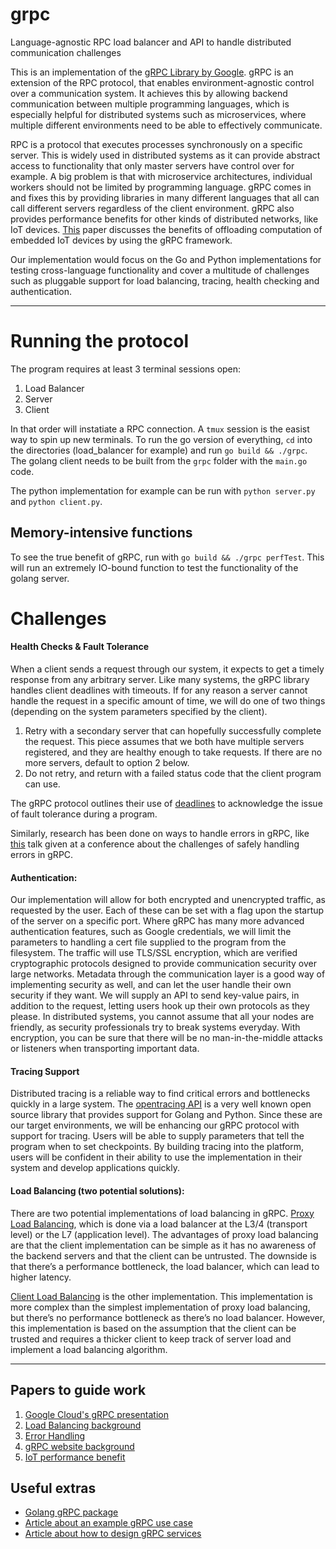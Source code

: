 # grpc
Language-agnostic RPC load balancer and API to handle distributed communication challenges


This is an implementation of the [gRPC Library by Google](https://github.com/grpc/grpc). gRPC is an extension of the RPC protocol, that enables environment-agnostic control over a communication system. It achieves this by allowing backend communication between multiple programming languages, which is especially helpful for distributed systems such as microservices, where multiple different environments need to be able to effectively communicate. 

RPC is a protocol that executes processes synchronously on a specific server. This is widely used in distributed systems as it can provide abstract access to functionality that only master servers have control over for example. A big problem is that with microservice architectures, individual workers should not be limited by programming language. gRPC comes in and fixes this by providing libraries in many different languages that all can call different servers regardless of the client environment. gRPC also provides performance benefits for other kinds of distributed networks, like IoT devices. [This](https://hal.archives-ouvertes.fr/hal-02495252/document) paper discusses the benefits of offloading computation of embedded IoT devices by using the gRPC framework. 

Our implementation would focus on the Go and Python implementations for testing cross-language functionality and cover a multitude of challenges such as pluggable support for load balancing, tracing, health checking and authentication. 

---
# Running the protocol
The program requires at least 3 terminal sessions open:
1. Load Balancer
2. Server
3. Client

In that order will instatiate a RPC connection. A `tmux` session is the easist way to spin up new terminals. To run the go version of everything, `cd` into the directories (load_balancer for example) and run `go build && ./grpc`. The golang client needs to be built from the `grpc` folder with the `main.go` code. 

The python implementation for example can be run with `python server.py` and `python client.py`. 

## Memory-intensive functions
To see the true benefit of gRPC, run with `go build && ./grpc perfTest`. This will run an extremely IO-bound function to test the functionality of the golang server.

# Challenges 
#### Health Checks & Fault Tolerance
When a client sends a request through our system, it expects to get a timely response from any arbitrary server. Like many systems, the gRPC library handles client deadlines with timeouts. If for any reason a server cannot handle the request in a specific amount of time, we will do one of two things (depending on the system parameters specified by the client).
1. Retry with a secondary server that can hopefully successfully complete the request. This piece assumes that we both have multiple servers registered, and they are healthy enough to take requests. If there are no more servers, default to option 2 below.
2. Do not retry, and return with a failed status code that the client program can use.

The gRPC protocol outlines their use of [deadlines](https://grpc.io/docs/what-is-grpc/core-concepts/#deadlines) to acknowledge the issue of fault tolerance during a program. 

Similarly, research has been done on ways to handle errors in gRPC, like [this](https://www.usenix.org/conference/srecon19asia/presentation/sheerin) talk given at a conference about the challenges of safely handling errors in gRPC.

#### Authentication:
Our implementation will allow for both encrypted and unencrypted traffic, as requested by the user. Each of these can be set with a flag upon the startup of the server on a specific port. Where gRPC has many more advanced authentication features, such as Google credentials, we will limit the parameters to handling a cert file supplied to the program from the filesystem. The traffic will use TLS/SSL encryption, which are verified cryptographic protocols designed to provide communication security over large networks. Metadata through the communication layer is a good way of implementing security as well, and can let the user handle their own security if they want. We will supply an API to send key-value pairs, in addition to the request, letting users hook up their own protocols as they please. In distributed systems, you cannot assume that all your nodes are friendly, as security professionals try to break systems everyday. With encryption, you can be sure that there will be no man-in-the-middle attacks or listeners when transporting important data.

#### Tracing Support
Distributed tracing is a reliable way to find critical errors and bottlenecks quickly in a large system. The [opentracing API](https://github.com/opentracing) is a very well known open source library that provides support for Golang and Python. Since these are our target environments, we will be enhancing our gRPC protocol with support for tracing. Users will be able to supply parameters that tell the program when to set checkpoints. By building tracing into the platform, users will be confident in their ability to use the implementation in their system and develop applications quickly.

#### Load Balancing (two potential solutions):
There are two potential implementations of load balancing in gRPC.
[Proxy Load Balancing](https://grpc.io/blog/grpc-load-balancing/#proxy-load-balancer-options), which is done via a load balancer at the L3/4 (transport level) or the L7 (application level). The advantages of proxy load balancing are that the client implementation can be simple as it has no awareness of the backend servers and that the client can be untrusted. The downside is that there’s a performance bottleneck, the load balancer, which can lead to higher latency. 

[Client Load Balancing](https://grpc.io/blog/grpc-load-balancing/#client-side-lb-options) is the other implementation. This implementation is more complex than the simplest implementation of proxy load balancing, but there’s no performance bottleneck as there’s no load balancer. However, this implementation is based on the assumption that the client can be trusted and requires a thicker client to keep track of server load and implement a load balancing algorithm.

---
## Papers to guide work
1. [Google Cloud's gRPC presentation](https://platformlab.stanford.edu/Seminar%20Talks/gRPC.pdf)
2. [Load Balancing background](https://grpc.io/blog/grpc-load-balancing/#client-side-lb-options)
3. [Error Handling](https://www.usenix.org/conference/srecon19asia/presentation/sheerin)
4. [gRPC website background](https://grpc.io/blog/grpc-load-balancing/)
5. [IoT performance benefit](https://hal.archives-ouvertes.fr/hal-02495252/document)

## Useful extras
- [Golang gRPC package](https://github.com/grpc/grpc-go)
- [Article about an example gRPC use case](https://thenewstack.io/grpc-lean-mean-communication-protocol-microservices/)
- [Article about how to design gRPC services](https://www.bugsnag.com/blog/using-grpc-in-production)
